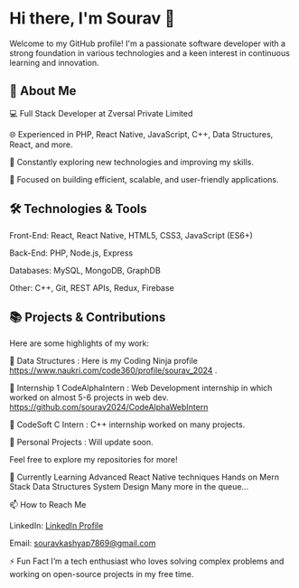 # Hi there, I'm Sourav 👋
Welcome to my GitHub profile! I'm a passionate software developer with a strong foundation in various technologies and a keen interest in continuous learning and innovation.

## 🚀 About Me
💻 Full Stack Developer at Zversal Private Limited

🌐 Experienced in PHP, React Native, JavaScript, C++, Data Structures, React, and more.

🧠 Constantly exploring new technologies and improving my skills.

🎯 Focused on building efficient, scalable, and user-friendly applications.

## 🛠️ Technologies & Tools
Front-End: React, React Native, HTML5, CSS3, JavaScript (ES6+)

Back-End: PHP, Node.js, Express

Databases: MySQL, MongoDB, GraphDB

Other: C++, Git, REST APIs, Redux, Firebase

## 📚 Projects & Contributions

Here are some highlights of my work:

🔗 Data Structures  : Here is my Coding Ninja profile https://www.naukri.com/code360/profile/sourav_2024 .

🔗 Internship 1 CodeAlphaIntern  : Web Development internship in which worked on almost 5-6 projects in web dev. https://github.com/sourav2024/CodeAlphaWebIntern

🔗 CodeSoft C Intern : C++ internship worked on many projects. 

🔗 Personal Projects : Will update soon.

Feel free to explore my repositories for more!

🌱 Currently Learning
Advanced React Native techniques
Hands on Mern Stack 
Data Structures 
System Design 
Many more in the queue...

📫 How to Reach Me

LinkedIn: [ LinkedIn Profile](https://www.linkedin.com/in/sourav-kashyap-56b550269/)

Email: souravkashyap7869@gmail.com


⚡ Fun Fact
I’m a tech enthusiast who loves solving complex problems and working on open-source projects in my free time.

